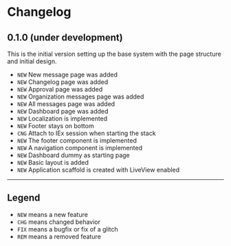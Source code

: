 # Changelog

## 0.1.0 (under development)

This is the initial version setting up the base system with the page structure and initial design.

- `NEW` New message page was added
- `NEW` Changelog page was added
- `NEW` Approval page was added
- `NEW` Organization messages page was added
- `NEW` All messages page was added
- `NEW` Dashboard page was added
- `NEW` Localization is implemented
- `NEW` Footer stays on bottom
- `CNG` Attach to IEx session when starting the stack
- `NEW` The footer component is implemented
- `NEW` A navigation component is implemented
- `NEW` Dashboard dummy as starting page
- `NEW` Basic layout is added
- `NEW` Application scaffold is created with LiveView enabled

---

## Legend

- `NEW` means a new feature
- `CHG` means changed behavior
- `FIX` means a bugfix or fix of a glitch
- `REM` means a removed feature

